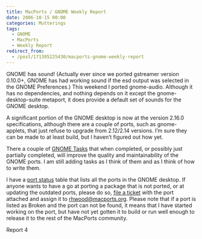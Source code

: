 ```yaml
---
title: MacPorts / GNOME Weekly Report
date: 2006-10-15 00:00
categories: Mutterings
tags:
  - GNOME
  - MacPorts
  - Weekly Report
redirect_from:
  - /post/171305225430/macports-gnome-weekly-report
---
```

GNOME has sound! (Actually ever since we ported gstreamer version 0.10.0+, GNOME has had working sound if the esd output was selected in the GNOME Preferences.) This weekend I ported gnome-audio. Although it has no dependencies, and nothing depends on it except the gnome-desktop-suite metaport, it does provide a default set of sounds for the GNOME desktop.

A significant portion of the GNOME desktop is now at the version 2.16.0 specifications, although there are a couple of ports, such as gnome-applets, that just refuse to upgrade from 2.12/2.14 versions. I&rsquo;m sure they can be made to at least build, but I haven&rsquo;t figured out how yet.

There a couple of [GNOME Tasks](https://trac.macports.org/query?0_port=GNOME&0_port_mode=%7E&0_status=%21closed&col=id&col=summary&col=port&col=status&col=owner&col=type&col=priority&col=time&col=changetime) that when completed, or possibly just partially completed, will improve the quality and maintainability of the GNOME ports. I am still adding tasks as I think of them and as I think of how to write them.

I have a [port status](https://trac.macports.org/wiki/GNOMEPackageStatus) table that lists all the ports in the GNOME desktop. If anyone wants to have a go at porting a package that is not ported, or at updating the outdated ports, please do so, [file a ticket](https://trac.macports.org/newticket) with the port attached and assign it to rhwood@macports.org. Please note that if a port is listed as Broken and the port can not be found, it means that I have started working on the port, but have not yet gotten it to build or run well enough to release it to the rest of the MacPorts community.

Report 4
